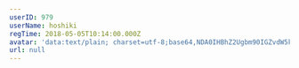```yaml
---
userID: 979
userName: hoshiki
regTime: 2018-05-05T10:14:00.000Z
avatar: 'data:text/plain; charset=utf-8;base64,NDA0IHBhZ2Ugbm90IGZvdW5kCg=='
url: null
---
```



